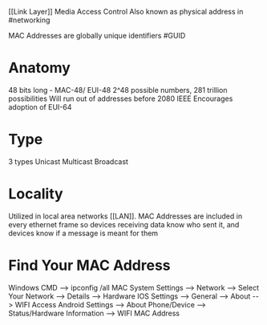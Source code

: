 [[Link Layer]]
Media Access Control
	Also known as physical address in #networking

MAC Addresses are globally unique identifiers #GUID 

# Anatomy
48 bits long - MAC-48/ EUI-48
	2^48 possible numbers, 281 trillion possibilities
	Will run out of addresses before 2080
IEEE Encourages adoption of EUI-64
# Type
3 types
	Unicast
	Multicast 
	Broadcast

# Locality
Utilized in local area networks [[LAN]].
MAC Addresses are included in every ethernet frame so devices receiving data know who sent it, and devices know if a message is meant for them

# Find Your MAC Address
Windows
	CMD --> ipconfig /all
MAC
	System Settings --> Network --> Select Your Network --> Details --> Hardware
IOS
	Settings --> General --> About --> WIFI Access
Android
	Settings --> About Phone/Device --> Status/Hardware Information --> WIFI MAC Address